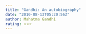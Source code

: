 ```yaml
---
title: "Gandhi: An autobiography"
date: "2010-08-13T05:20:56Z"
author: Mahatma Gandhi
rating: ⭐⭐⭐
---
```


<style>
body {
text-align: justify}
</style>